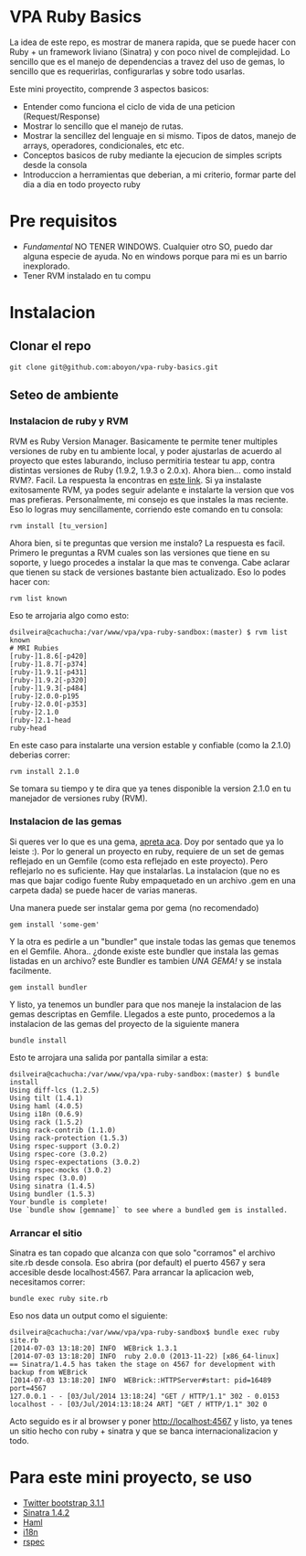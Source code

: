 VPA Ruby Basics
===============

La idea de este repo, es mostrar de manera rapida, que se puede hacer con Ruby + un framework liviano (Sinatra) y con poco nivel de complejidad. Lo sencillo que es el manejo de dependencias a travez del uso de gemas, lo sencillo que es requerirlas, configurarlas y sobre todo usarlas.

Este mini proyectito, comprende 3 aspectos basicos:

* Entender como funciona el ciclo de vida de una peticion (Request/Response)
* Mostrar lo sencillo que el manejo de rutas.
* Mostrar la sencillez del lenguaje en si mismo. Tipos de datos, manejo de arrays, operadores, condicionales, etc etc.
* Conceptos basicos de ruby mediante la ejecucion de simples scripts desde la consola
* Introduccion a herramientas que deberian, a mi criterio, formar parte del dia a dia en todo proyecto ruby

# Pre requisitos

* *Fundamental* NO TENER WINDOWS. Cualquier otro SO, puedo dar alguna especie de ayuda. No en windows porque para mi es un barrio inexplorado.
* Tener RVM instalado en tu compu

# Instalacion

## Clonar el repo
```
git clone git@github.com:aboyon/vpa-ruby-basics.git
```

## Seteo de ambiente

### Instalacion de ruby y RVM
RVM es Ruby Version Manager. Basicamente te permite tener multiples versiones de ruby en tu ambiente local, y poder ajustarlas de acuerdo al proyecto que estes laburando, incluso permitiria testear tu app, contra distintas versiones de Ruby (1.9.2, 1.9.3 o 2.0.x).
Ahora bien... como instald RVM?. Facil. La respuesta la encontras en [este link](https://rvm.io/rvm/install).
Si ya instalaste exitosamente RVM, ya podes seguir adelante e instalarte la version que vos mas prefieras. Personalmente, mi consejo es que instales la mas reciente. Eso lo logras muy sencillamente, corriendo este comando en tu consola:

```
rvm install [tu_version]
```
Ahora bien, si te preguntas que version me instalo? La respuesta es facil. Primero le preguntas a RVM cuales son las versiones que tiene en su soporte, y luego procedes a instalar la que mas te convenga. Cabe aclarar que tienen su stack de versiones bastante bien actualizado. Eso lo podes hacer con:
```
rvm list known
```
Eso te arrojaria algo como esto:
```
dsilveira@cachucha:/var/www/vpa/vpa-ruby-sandbox:(master) $ rvm list known
# MRI Rubies
[ruby-]1.8.6[-p420]
[ruby-]1.8.7[-p374]
[ruby-]1.9.1[-p431]
[ruby-]1.9.2[-p320]
[ruby-]1.9.3[-p484]
[ruby-]2.0.0-p195
[ruby-]2.0.0[-p353]
[ruby-]2.1.0
[ruby-]2.1-head
ruby-head
```
En este caso para instalarte una version estable y confiable (como la 2.1.0) deberias correr:
```
rvm install 2.1.0
```
Se tomara su tiempo y te dira que ya tenes disponible la version 2.1.0 en tu manejador de versiones ruby (RVM).

### Instalacion de las gemas
Si queres ver lo que es una gema, [apreta aca](http://guides.rubygems.org/what-is-a-gem/). Doy por sentado que ya lo leiste :).
Por lo general un proyecto en ruby, requiere de un set de gemas reflejado en un Gemfile (como esta reflejado en este proyecto). Pero reflejarlo no es suficiente. Hay que instalarlas. La instalacion (que no es mas que bajar codigo fuente Ruby empaquetado en un archivo .gem en una carpeta dada) se puede hacer de varias maneras.

Una manera puede ser instalar gema por gema (no recomendado)
```
gem install 'some-gem'
```

Y la otra es pedirle a un "bundler" que instale todas las gemas que tenemos en el Gemfile. Ahora.. ¿donde existe este bundler que instala las gemas listadas en un archivo? este Bundler es tambien *UNA GEMA!* y se instala facilmente.
```
gem install bundler
```
Y listo, ya tenemos un bundler para que nos maneje la instalacion de las gemas descriptas en Gemfile. Llegados a este punto, procedemos a la instalacion de las gemas del proyecto de la siguiente manera
```
bundle install
```
Esto te arrojara una salida por pantalla similar a esta:
```
dsilveira@cachucha:/var/www/vpa/vpa-ruby-sandbox:(master) $ bundle install
Using diff-lcs (1.2.5)
Using tilt (1.4.1)
Using haml (4.0.5)
Using i18n (0.6.9)
Using rack (1.5.2)
Using rack-contrib (1.1.0)
Using rack-protection (1.5.3)
Using rspec-support (3.0.2)
Using rspec-core (3.0.2)
Using rspec-expectations (3.0.2)
Using rspec-mocks (3.0.2)
Using rspec (3.0.0)
Using sinatra (1.4.5)
Using bundler (1.5.3)
Your bundle is complete!
Use `bundle show [gemname]` to see where a bundled gem is installed.
```

### Arrancar el sitio
Sinatra es tan copado que alcanza con que solo "corramos" el archivo site.rb desde consola. Eso abrira (por default) el puerto 4567 y sera accesible desde localhost:4567. Para arrancar la aplicacion web, necesitamos correr:
```
bundle exec ruby site.rb
```
Eso nos data un output como el siguiente:
```
dsilveira@cachucha:/var/www/vpa/vpa-ruby-sandbox$ bundle exec ruby site.rb 
[2014-07-03 13:18:20] INFO  WEBrick 1.3.1
[2014-07-03 13:18:20] INFO  ruby 2.0.0 (2013-11-22) [x86_64-linux]
== Sinatra/1.4.5 has taken the stage on 4567 for development with backup from WEBrick
[2014-07-03 13:18:20] INFO  WEBrick::HTTPServer#start: pid=16489 port=4567
127.0.0.1 - - [03/Jul/2014 13:18:24] "GET / HTTP/1.1" 302 - 0.0153
localhost - - [03/Jul/2014:13:18:24 ART] "GET / HTTP/1.1" 302 0
```

Acto seguido es ir al browser y poner [http://localhost:4567](http://localhost:4567) y listo, ya tenes un sitio hecho con ruby + sinatra y que se banca internacionalizacion y todo.



# Para este mini proyecto, se uso

* [Twitter bootstrap 3.1.1](http://getbootstrap.com/)
* [Sinatra 1.4.2](http://www.sinatrarb.com/)
* [Haml](http://haml.info/)
* [i18n](https://github.com/svenfuchs/i18n)
* [rspec](http://rspec.info/)
